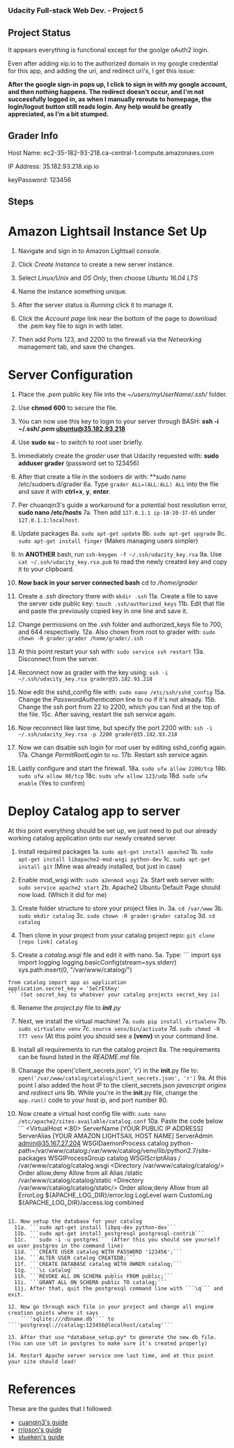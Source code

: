 ### Udacity Full-stack Web Dev. - Project 5

## Project Status

It appears everything is functional except for the goolge oAuth2 login.

Even after adding xip.io to the authorized domain in my google credential for this app, 
and adding the uri, and redirect uri's, I get this issue:

**After the google sign-in pops up, I click to sign in with my google account, and then nothing happens.
The redirect doesn't occur, and I'm not successfully logged in, as when I manually reroute to homepage,
the login/logout button still reads login.  Any help would be greatly appreciated, as I'm a bit stumped.**

## Grader Info

Host Name: ec2-35-182-93-218.ca-central-1.compute.amazonaws.com

IP Address: 35.182.93.218.xip.io

keyPassword: 123456

## Steps

# Amazon Lightsail Instance Set Up

  1. Navigate and sign in to Amazon Lightsail console.
  
  2. Click *Create Instance* to create a new server instance.
  
  3. Select *Linux/Unix* and *OS Only*, then choose *Ubuntu 16.04 LTS*
  
  4. Name the instance something unique.
  
  5. After the server status is *Running* click it to manage it.
  
  6. Click the *Account page* link near the bottom of the page to download the .pem key file to sign in with later.
  
  7. Then add Ports 123, and 2200 to the firewall via the *Networking* management tab, and save the changes.
  
# Server Configuration

  1. Place the *.pem* public key file into the *~/users/myUserName/.ssh/* folder.
  
  2. Use **chmod 600** to secure the file.
  
  3. You can now use this key to login to your server through BASH: **ssh -i ~/.ssh/*.pem* ubuntu@35.182.93.218**
  
  4. Use **sudo su -** to switch to root user briefly.
  
  5. Immediately create the *grader* user that Udacity requested with: **sudo adduser grader** (password set to 123456)
  
  6. After that create a file in the sodoers dir with: **sudo nano /etc/sudoers.d/grader
    6a. Type ```grader ALL=(ALL:ALL) ALL``` into the file and save it with **ctrl+x**, **y**, **enter**.
  
  7. Per chuanqin3's guide a workaround for a potential host resolution error,  **sudo nano /etc/hosts**
    7a. Then add ```127.0.1.1 ip-10-20-37-65``` under ```127.0.1.1:localhost```.
  
  8. Update packages
    8a. ```sudo apt-get update```
    8b. ```sudo apt-get upgrade```
    8c. ```sudo apt-get install finger``` (Makes managing users simpler)
    
  9. In **ANOTHER** bash, run ```ssh-keygen -f ~/.ssh/udacity_key.rsa```
    9a. Use ```cat ~/.ssh/udacity_key.rsa.pub``` to read the newly created key and copy it to your clipboard.
    
  10. **Now back in your server connected bash** cd  to */home/grader*
  
  11. Create a *.ssh* directory there with ```mkdir .ssh```
    11a. Create a file to save the server side public key: ```touch .ssh/authorized_keys```
    11b. Edit that file and paste the previously copied key in one line and save it.
  
  12. Change permissions on the .ssh folder and authorized_keys file to 700, and 644 respectively.
    12a. Also chown from root to grader with: ```sudo chown -R grader:grader /home/grader/.ssh```
    
  13. At this point restart your ssh with: ```sudo service ssh restart```
    13a. Disconnect from the server.
    
  14. Reconnect now as grader with the key using: ```ssh -i ~/.ssh/udacity_key.rsa grader@35.182.93.218```
  
  15. Now edit the sshd_config file with: ```sudo nano /etc/ssh/sshd_config```
    15a. Change the *PasswordAuthentication* line to no if it's not already.
    15b. Change the ssh port from 22 to 2200, which you can find at the top of the file.
    15c. After saving, restart the ssh service again.
    
  16. Now reconnect like last time, but specify the port 2200 with: ```ssh -i ~/.ssh/udacity_key.rsa -p 2200 grader@35.182.93.218```

  17. Now we can disable ssh login for root user by editing sshd_config again.
    17a. Change *PermitRootLogin* to ```no```.
    17b. Restart ssh service again.
    
  18. Lastly configure and start the firewall.
    18a. ```sudo ufw allow 2200/tcp```
    18b. ```sudo ufw allow 80/tcp```
    18c. ```sudo ufw allow 123/udp```
    18d. ```sudo ufw enable``` (Yes to confirm)

# Deploy Catalog app to server

At this point everything should be set up, we just need to put our already working catalog application onto our newly created server.

  1. Install required packages
    1a. ```sudo apt-get install apache2```
    1b. ```sudo apt-get install libapache2-mod-wsgi python-dev```
    1c. ```sudo apt-get install git``` (Mine was already installed, but just in case)
  
  2. Enable mod_wsgi with: ```sudo a2enmod wsgi```
    2a. Start web server with: ```sudo service apache2 start```
    2b. Apache2 Ubuntu Default Page should now load. (Which it did for me)
    
  3. Create folder structure to store your project files in.
    3a. ```cd /var/www```
    3b. ```sudo mkdir catalog```
    3c. ```sudo chown -R grader:grader catalog```
    3d. ```cd catalog```
    
  4. Then clone in your project from your catalog project repo: ```git clone [repo link] catalog```
  
  5. Create a *catalog.wsgi* file and edit it with nano.
    5a. Type: ```
    import sys
    import logging
    logging.basicConfig(stream=sys.stderr)
    sys.path.insert(0, "/var/www/catalog/")

    from catalog import app as application
    application.secret_key = 'SeCrEtKey'
    ``` (Set secret_key to whatever your catalog projects secret_key is)
    
 6. Rename the *project.py* file to *__init__.py*
 
 7. Next, we install the virtual machine!
  7a. ```sudo pip install virtualenv```
  7b. ```sudo virtualenv venv```
  7c. ```source venv/bin/activate```
  7d. ```sudo chmod -R 777 venv``` (At this point you should see a **(venv)** in your command line.
  
  8. Install all requirements  to run the catalog project
    8a. The requirements can be found listed in the *README.md* file.
   
  9. Chanage the open('client_secrets.json', 'r') in the __init__.py file to:
    ```open('/var/www/catalog/catalog/client_secrets.json', 'r')```
    9a. At this point I also added the host IP to the client_secrets.json *javascript origins* and *redirect uris*
    9b. While you're in the __init__.py file, change the ```app.run()``` code to your host ip, and port number 80.
    
  10. Now create a virtual host config file with: ```sudo nano /etc/apache2/sites-available/catalog.conf```
    10a. Paste the code below ```
      <VirtualHost *:80>
        ServerName [YOUR PUBLIC IP ADDRESS]
        ServerAlias [YOUR AMAZON LIGHTSAIL HOST NAME]
        ServerAdmin admin@35.167.27.204
        WSGIDaemonProcess catalog python-path=/var/www/catalog:/var/www/catalog/venv/lib/python2.7/site-packages
        WSGIProcessGroup catalog
        WSGIScriptAlias / /var/www/catalog/catalog.wsgi
        <Directory /var/www/catalog/catalog/>
            Order allow,deny
            Allow from all
        </Directory>
        Alias /static /var/www/catalog/catalog/static
        <Directory /var/www/catalog/catalog/static/>
            Order allow,deny
            Allow from all
        </Directory>
        ErrorLog ${APACHE_LOG_DIR}/error.log
        LogLevel warn
        CustomLog ${APACHE_LOG_DIR}/access.log combined
      </VirtualHost>
      ``` (Replace pub ip and host name with YOUR ip and hostname)
      
    11. Now setup the database for your catalog
      11a. ```sudo apt-get install libpq-dev python-dev```
      11b. ```sudo apt-get install postgresql postgresql-contrib```
      11c. ```sudo -i -u postgres``` (After this you should see yourself as user postgres in the command line)
      11d. ```CREATE USER catalog WITH PASSWORD '123456';```
      11e. ```ALTER USER catalog CREATEDB;```
      11f. ```CREATE DATABASE catalog WITH OWNER catalog;```
      11g. ```\c catalog```
      11h. ```REVOKE ALL ON SCHEMA public FROM public;```
      11i. ```GRANT ALL ON SCHEMA public TO catalog;```
      11j. After that, quit the postgresql command line with ```\q``` and exit.
      
    12. Now go through each file in your project and change all engine creation points where it says
        ```'sqlite:///dbname.db'``` to ```'postgresql://catalog:123456@localhost/catalog'```
        
    13. After that use *database_setup.py* to generate the new db file. (You can use \dt in postgres to make sure it's created properly)
    
    14. Restart Apache server service one last time, and at this point your site should load!
        
# References

These are the guides that I followed:

- [cuanqin3's guide](https://github.com/chuanqin3/udacity-linux-configuration)
- [rrjoson's guide](https://github.com/rrjoson/udacity-linux-server-configuration/blob/master/README.md)
- [stueken's guide](https://github.com/stueken/FSND-P5_Linux-Server-Configuration)
